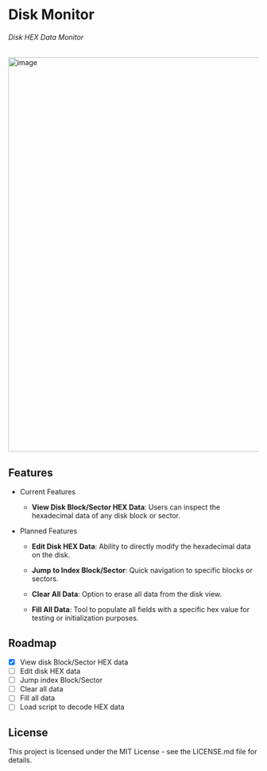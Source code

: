 # Disk Monitor

###### Disk HEX Data Monitor

<img width="794" alt="image" src="https://github.com/zyx1121/disk-monitor/assets/98001197/26aaad35-321b-4134-a3ce-ee0241346841">

## Features

- Current Features
  
  - **View Disk Block/Sector HEX Data**: Users can inspect the hexadecimal data of any disk block or sector.
    
- Planned Features
  
  - **Edit Disk HEX Data**: Ability to directly modify the hexadecimal data on the disk.
    
  - **Jump to Index Block/Sector**: Quick navigation to specific blocks or sectors.
    
  - **Clear All Data**: Option to erase all data from the disk view.
    
  - **Fill All Data**: Tool to populate all fields with a specific hex value for testing or initialization purposes.

## Roadmap

- [x] View disk Block/Sector HEX data
- [ ] Edit disk HEX data
- [ ] Jump index Block/Sector
- [ ] Clear all data
- [ ] Fill all data
- [ ] Load script to decode HEX data

## License

This project is licensed under the MIT License - see the LICENSE.md file for details.
